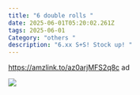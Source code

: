 ```yaml
---
title: "6 double rolls "
date: 2025-06-01T05:20:02.261Z
tags: 2025-06-01
Category: "others "
description: "6.xx S+S! Stock up! "
---
```

https://amzlink.to/az0arjMFS2q8c  ad <!--StartFragment-->

![](https://m.media-amazon.com/images/I/814J1it-vhL._AC_SL1500_.jpg)

<!--EndFragment-->